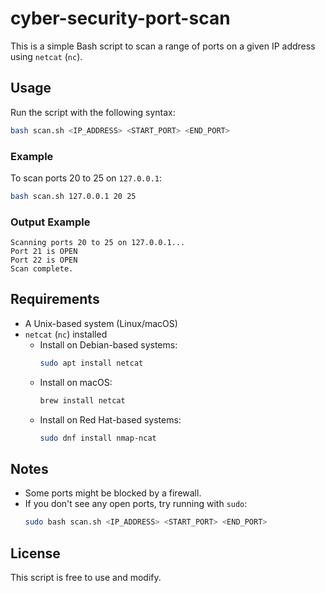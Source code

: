 # cyber-security-port-scan


This is a simple Bash script to scan a range of ports on a given IP address using `netcat` (`nc`).

## Usage

Run the script with the following syntax:

```bash
bash scan.sh <IP_ADDRESS> <START_PORT> <END_PORT>
```

### Example

To scan ports 20 to 25 on `127.0.0.1`:

```bash
bash scan.sh 127.0.0.1 20 25
```

### Output Example

```
Scanning ports 20 to 25 on 127.0.0.1...
Port 21 is OPEN
Port 22 is OPEN
Scan complete.
```

## Requirements

- A Unix-based system (Linux/macOS)
- `netcat` (`nc`) installed
  - Install on Debian-based systems:
    ```bash
    sudo apt install netcat
    ```
  - Install on macOS:
    ```bash
    brew install netcat
    ```
  - Install on Red Hat-based systems:
    ```bash
    sudo dnf install nmap-ncat
    ```

## Notes

- Some ports might be blocked by a firewall.
- If you don't see any open ports, try running with `sudo`:
  ```bash
  sudo bash scan.sh <IP_ADDRESS> <START_PORT> <END_PORT>
  ```

## License

This script is free to use and modify.
